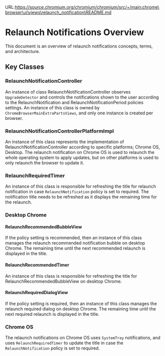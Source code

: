 URL:https://source.chromium.org/chromium/chromium/src/+/main:chrome\browser\ui\views\relaunch_notification\README.md
# Relaunch Notifications Overview

This document is an overview of relaunch notifications concepts, terms, and
architecture.

## Key Classes

### RelaunchNotificationController

An instance of class RelaunchNotificationController observes `UpgradeDetector`
and controls the notifications shown to the user according to the
RelaunchNotification and RelaunchNotificationPeriod policies settings.
An instance of this class is owned by `ChromeBrowserMainExtraPartsViews`, and
only one instance is created per browser.

### RelaunchNotificationControllerPlatformImpl

An instance of this class represents the implementation of
RelaunchNotificationController according to specific platforms; Chrome OS,
Desktop.
The relaunch notification on Chrome OS is used to relaunch the whole operating
system to apply updates, but on other platforms is used to only relaunch the
browser to update it.

### RelaunchRequiredTimer

An instance of this class is responsible for refreshing the title for relaunch
notification in case `RelaunchNotification` policy is set to required.
The notification title needs to be refreshed as it displays the remaining time
for the relaunch.

### **Desktop Chrome**

#### RelaunchRecommendedBubbleView

If the policy setting is recommended, then  an instance of this class manages
the relaunch recommended notification bubble on desktop Chrome. The remaining
time until the next recommended relaunch is displayed in the title.

#### RelaunchRecommendedTimer

An instance of this class is responsible for refreshing the title for
RelaunchRecommendedBubbleView on desktop Chrome.

#### RelaunchRequiredDialogView

If the policy setting is required, then an instance of this class manages the
relaunch required dialog on desktop Chrome. The remaining time until the next
required relaunch is displayed in the title.

### **Chrome OS**

The relaunch notifications on Chrome OS uses `SystemTray` notifications, and
uses `RelaunchRequiredTimer` to update the title in case the
`RelaunchNotification` policy is set to required.
